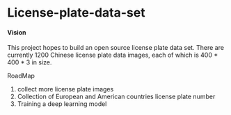 # License-plate-data-set

#### Vision
This project hopes to build an open source license plate data set. There are currently 1200 Chinese license plate data images, each of which is 400 * 400 * 3 in size.

RoadMap

1. collect more license plate images
2. Collection of European and American countries license plate number
3. Training a deep learning model

